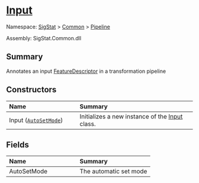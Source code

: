 # [Input](./Input.md)

Namespace: [SigStat]() > [Common](./../README.md) > [Pipeline](./README.md)

Assembly: SigStat.Common.dll

## Summary
Annotates an input [FeatureDescriptor](https://github.com/sigstat/sigstat/blob/develop/docs/md/SigStat/Common/FeatureDescriptor.md) in a transformation pipeline

## Constructors

| <span>Name&nbsp;&nbsp;&nbsp;&nbsp;&nbsp;&nbsp;&nbsp;&nbsp;&nbsp;&nbsp;&nbsp;&nbsp;&nbsp;&nbsp;&nbsp;&nbsp;&nbsp;&nbsp;&nbsp;&nbsp;&nbsp;&nbsp;&nbsp;&nbsp;&nbsp;&nbsp;&nbsp;&nbsp;&nbsp;&nbsp;</span> | Summary | 
| :--- | :--- | 
| Input ([`AutoSetMode`](./AutoSetMode.md)) | Initializes a new instance of the [Input](https://github.com/sigstat/sigstat/blob/develop/docs/md/SigStat/Common/Pipeline/Input.md) class. | 


## Fields

| <span>Name&nbsp;&nbsp;&nbsp;&nbsp;&nbsp;&nbsp;&nbsp;&nbsp;&nbsp;&nbsp;&nbsp;&nbsp;&nbsp;&nbsp;&nbsp;&nbsp;&nbsp;&nbsp;&nbsp;&nbsp;&nbsp;&nbsp;&nbsp;&nbsp;&nbsp;&nbsp;&nbsp;&nbsp;&nbsp;&nbsp;</span> | Summary | 
| :--- | :--- | 
| AutoSetMode | The automatic set mode | 


